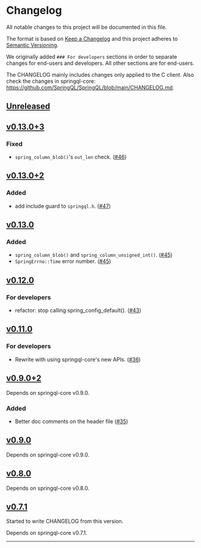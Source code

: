 # Changelog

All notable changes to this project will be documented in this file.

The format is based on [Keep a Changelog][Keep a Changelog] and this project adheres to [Semantic Versioning][Semantic Versioning].

We originally added `### For developers` sections in order to separate changes for end-users and developers.
All other sections are for end-users.

The CHANGELOG mainly includes changes only applied to the C client.
Also check the changes in springql-core: <https://github.com/SpringQL/SpringQL/blob/main/CHANGELOG.md>.

<!-- markdownlint-disable MD024 -->
## [Unreleased]

## [v0.13.0+3]

### Fixed

- `spring_column_blob()`'s `out_len` check. ([#46](https://github.com/SpringQL/SpringQL-client-c/pull/46))

## [v0.13.0+2]

### Added

- add include guard to `springql.h`. ([#47](https://github.com/SpringQL/SpringQL-client-c/pull/47))

## [v0.13.0]

### Added

- `spring_column_blob()` and `spring_column_unsigned_int()`. ([#45](https://github.com/SpringQL/SpringQL-client-c/pull/45))
- `SpringErrno::Time` error number. ([#45](https://github.com/SpringQL/SpringQL-client-c/pull/45))

## [v0.12.0]

### For developers

- refactor: stop calling spring_config_default(). ([#43](https://github.com/SpringQL/SpringQL-client-c/pull/43))

## [v0.11.0]

### For developers

- Rewrite with using springql-core's new APIs. ([#36](https://github.com/SpringQL/SpringQL-client-c/pull/36))

## [v0.9.0+2]

Depends on springql-core v0.9.0.

### Added

- Better doc comments on the header file ([#35](https://github.com/SpringQL/SpringQL-client-c/pull/35))

## [v0.9.0]

Depends on springql-core v0.9.0.

## [v0.8.0]

Depends on springql-core v0.8.0.

## [v0.7.1]

Started to write CHANGELOG from this version.

Depends on springql-core v0.7.1.

---

<!-- Links -->
[Keep a Changelog]: https://keepachangelog.com/
[Semantic Versioning]: https://semver.org/

<!-- Versions -->
[Unreleased]: https://github.com/SpringQL/SpringQL-client-c/compare/v0.13.0+3...HEAD
[Released]: https://github.com/SpringQL/SpringQL-client-c/releases
[v0.13.0+3]: https://github.com/SpringQL/SpringQL-client-c/compare/v0.13.0+2...v0.13.0+3
[v0.13.0+2]: https://github.com/SpringQL/SpringQL-client-c/compare/v0.13.0...v0.13.0+2
[v0.13.0]: https://github.com/SpringQL/SpringQL-client-c/compare/v0.12.0...v0.13.0
[v0.12.0]: https://github.com/SpringQL/SpringQL-client-c/compare/v0.11.0...v0.12.0
[v0.11.0]: https://github.com/SpringQL/SpringQL-client-c/compare/v0.9.0+2...v0.11.0
[v0.9.0+2]: https://github.com/SpringQL/SpringQL-client-c/compare/v0.9.0...v0.9.0+2
[v0.9.0]: https://github.com/SpringQL/SpringQL-client-c/compare/v0.8.0...v0.9.0
[v0.8.0]: https://github.com/SpringQL/SpringQL-client-c/compare/v0.7.1...v0.8.0
[v0.7.1]: https://github.com/SpringQL/SpringQL-client-c/compare/v0.7.0...v0.7.1
